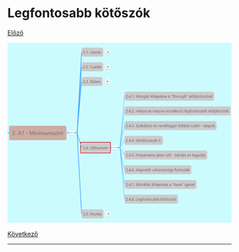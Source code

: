 # Legfontosabb kötőszók

[Előző](7.md)

![2.4](images/2.4.png)



[Következő](../2.5-Munka/1.md)

---
[^1]: 